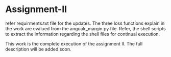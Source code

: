 # Assignment-II

refer requirments.txt file for the updates. The three loss functions explain in the work are evalued from the angualr_margin.py file. Refer, the shell scripts to extract the information regarding the shell files for continual execution. 


This work is the complete execution of the assignment II. The full description will be added soon. 
